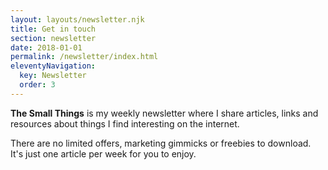 ```yaml
---
layout: layouts/newsletter.njk
title: Get in touch
section: newsletter
date: 2018-01-01
permalink: /newsletter/index.html
eleventyNavigation:
  key: Newsletter
  order: 3
---
```

<strong>The Small Things</strong> is my weekly newsletter where I share articles,
links and resources about things I find interesting on the internet.

There are no limited offers, marketing gimmicks or freebies to download. It's just one article per week for you to enjoy.